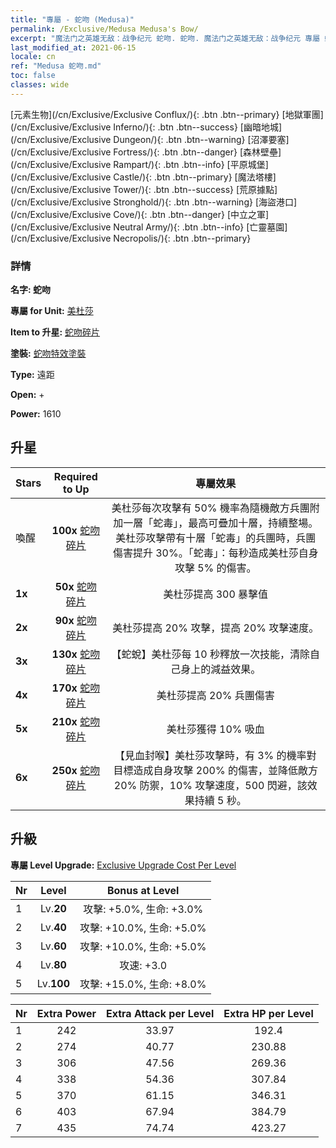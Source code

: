 ```yaml
---
title: "專屬 - 蛇吻 (Medusa)"
permalink: /Exclusive/Medusa Medusa's Bow/
excerpt: "魔法门之英雄无敌：战争纪元 蛇吻. 蛇吻. 魔法门之英雄无敌：战争纪元 專屬 蛇吻. 美杜莎 專屬."
last_modified_at: 2021-06-15
locale: cn
ref: "Medusa 蛇吻.md"
toc: false
classes: wide
---
```

 [元素生物](/cn/Exclusive/Exclusive Conflux/){: .btn .btn--primary} [地獄軍團](/cn/Exclusive/Exclusive Inferno/){: .btn .btn--success} [幽暗地城](/cn/Exclusive/Exclusive Dungeon/){: .btn .btn--warning} [沼澤要塞](/cn/Exclusive/Exclusive Fortress/){: .btn .btn--danger} [森林壁壘](/cn/Exclusive/Exclusive Rampart/){: .btn .btn--info} [平原城堡](/cn/Exclusive/Exclusive Castle/){: .btn .btn--primary} [魔法塔樓](/cn/Exclusive/Exclusive Tower/){: .btn .btn--success} [荒原據點](/cn/Exclusive/Exclusive Stronghold/){: .btn .btn--warning} [海盜港口](/cn/Exclusive/Exclusive Cove/){: .btn .btn--danger} [中立之軍](/cn/Exclusive/Exclusive Neutral Army/){: .btn .btn--info} [亡靈墓園](/cn/Exclusive/Exclusive Necropolis/){: .btn .btn--primary} 

### 詳情
 **名字: 蛇吻** 

 **專屬 for Unit:** [美杜莎](/cn/units/Medusa/) 

 **Item to 升星:** [蛇吻碎片](/cn/Items/con_991/)

 **塗裝:** [蛇吻特效塗裝](/cn/Items/con_659/)

 **Type:** 遠距

 **Open:** +

 **Power:** 1610

## 升星

  |     Stars    |  Required to Up | 專屬效果 |
  |:-------------|:---------------:|:---------------:|
  |  喚醒  | **100x** [蛇吻碎片](/cn/Items/con_991/) | 美杜莎每次攻擊有 50% 機率為隨機敵方兵團附加一層「蛇毒」，最高可疊加十層，持續整場。美杜莎攻擊帶有十層「蛇毒」的兵團時，兵團傷害提升 30%。「蛇毒」：每秒造成美杜莎自身攻擊 5% 的傷害。 |
  | **1x** <i class="fas fa-star"/> | **50x** [蛇吻碎片](/cn/Items/con_991/) | 美杜莎提高 300 暴擊值 |
  | **2x** <i class="fas fa-star"/> | **90x** [蛇吻碎片](/cn/Items/con_991/) | 美杜莎提高 20% 攻擊，提高 20% 攻擊速度。 |
  | **3x** <i class="fas fa-star"/> | **130x** [蛇吻碎片](/cn/Items/con_991/) | 【蛇蛻】美杜莎每 10 秒釋放一次技能，清除自己身上的減益效果。 |
  | **4x** <i class="fas fa-star"/> | **170x** [蛇吻碎片](/cn/Items/con_991/) | 美杜莎提高 20% 兵團傷害 |
  | **5x** <i class="fas fa-star"/> | **210x** [蛇吻碎片](/cn/Items/con_991/) | 美杜莎獲得 10% 吸血 |
  | **6x** <i class="fas fa-star"/> | **250x** [蛇吻碎片](/cn/Items/con_991/) | 【見血封喉】美杜莎攻擊時，有 3% 的機率對目標造成自身攻擊 200% 的傷害，並降低敵方 20% 防禦，10% 攻擊速度，500 閃避，該效果持續 5 秒。 |


## 升級
 **專屬 Level Upgrade:** [Exclusive Upgrade Cost Per Level](/Exclusive/ExclusiveUpgradeCostPerLevel/)

  |  Nr  |   Level  | Bonus at Level |
  |:-----|:--------:|:--------------:|
  | 1 | Lv.**20** | 攻擊: +5.0%, 生命: +3.0% |
  | 2 | Lv.**40** | 攻擊: +10.0%, 生命: +5.0% |
  | 3 | Lv.**60** | 攻擊: +10.0%, 生命: +5.0% |
  | 4 | Lv.**80** | 攻速: +3.0 |
  | 5 | Lv.**100** | 攻擊: +15.0%, 生命: +8.0% |


  |  Nr  |  Extra Power | Extra Attack per Level | Extra HP per Level |
  |:-----|:--------:|:--------:|:--------:|
  | 1 | 242 | 33.97 | 192.4 |
  | 2 | 274 | 40.77 | 230.88 |
  | 3 | 306 | 47.56 | 269.36 |
  | 4 | 338 | 54.36 | 307.84 |
  | 5 | 370 | 61.15 | 346.31 |
  | 6 | 403 | 67.94 | 384.79 |
  | 7 | 435 | 74.74 | 423.27 |


